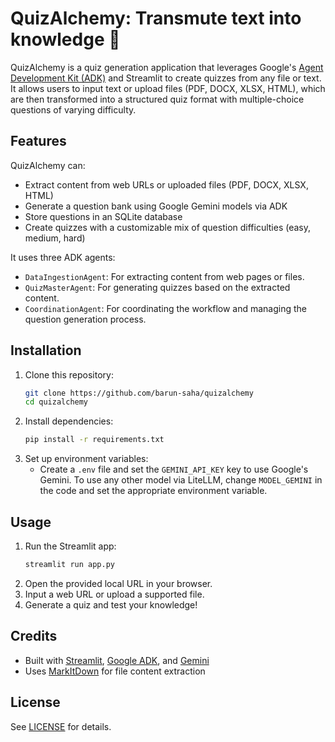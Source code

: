 # QuizAlchemy: Transmute text into knowledge 💎

QuizAlchemy is a quiz generation application that leverages Google's [Agent Development Kit (ADK)](https://google.github.io/adk-docs/) and Streamlit to create quizzes from any file or text. It allows users to input text or upload files (PDF, DOCX, XLSX, HTML), which are then transformed into a structured quiz format with multiple-choice questions of varying difficulty.


## Features

QuizAlchemy can:
- Extract content from web URLs or uploaded files (PDF, DOCX, XLSX, HTML)
- Generate a question bank using Google Gemini models via ADK
- Store questions in an SQLite database
- Create quizzes with a customizable mix of question difficulties (easy, medium, hard)

It uses three ADK agents:
- `DataIngestionAgent`: For extracting content from web pages or files.
- `QuizMasterAgent`: For generating quizzes based on the extracted content.
- `CoordinationAgent`: For coordinating the workflow and managing the question generation process.


## Installation

1. Clone this repository:
   ```bash
   git clone https://github.com/barun-saha/quizalchemy
   cd quizalchemy
   ```
2. Install dependencies:
   ```bash
   pip install -r requirements.txt
   ```
3. Set up environment variables:
   - Create a `.env` file and set the `GEMINI_API_KEY` key to use Google's Gemini. To use any other model via LiteLLM, change `MODEL_GEMINI` in the code and set the appropriate environment variable.


## Usage

1. Run the Streamlit app:
   ```bash
   streamlit run app.py
   ```
2. Open the provided local URL in your browser.
3. Input a web URL or upload a supported file.
4. Generate a quiz and test your knowledge!


## Credits

- Built with [Streamlit](https://streamlit.io/), [Google ADK](https://google.github.io/adk-docs/), and [Gemini](https://ai.google.dev/gemini-api/docs)
- Uses [MarkItDown](https://github.com/microsoft/markitdown/) for file content extraction


## License

See [LICENSE](LICENSE) for details.
